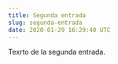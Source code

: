 ```yaml
---
title: Segunda entrada
slug: segunda-entrada
date: 2020-01-29 16:29:40 UTC
---
```

Texrto de la segunda entrada.
